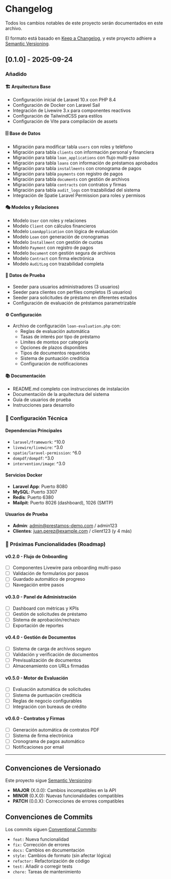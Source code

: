 # Changelog

Todos los cambios notables de este proyecto serán documentados en este archivo.

El formato está basado en [Keep a Changelog](https://keepachangelog.com/es-ES/1.0.0/),
y este proyecto adhiere a [Semantic Versioning](https://semver.org/spec/v2.0.0.html).

## [0.1.0] - 2025-09-24

### Añadido

#### 🏗️ Arquitectura Base
- Configuración inicial de Laravel 10.x con PHP 8.4
- Configuración de Docker con Laravel Sail
- Integración de Livewire 3.x para componentes reactivos
- Configuración de TailwindCSS para estilos
- Configuración de Vite para compilación de assets

#### 🗄️ Base de Datos
- Migración para modificar tabla `users` con roles y teléfono
- Migración para tabla `clients` con información personal y financiera
- Migración para tabla `loan_applications` con flujo multi-paso
- Migración para tabla `loans` con información de préstamos aprobados
- Migración para tabla `installments` con cronograma de pagos
- Migración para tabla `payments` con registro de pagos
- Migración para tabla `documents` con gestión de archivos
- Migración para tabla `contracts` con contratos y firmas
- Migración para tabla `audit_logs` con trazabilidad del sistema
- Integración de Spatie Laravel Permission para roles y permisos

#### 🎭 Modelos y Relaciones
- Modelo `User` con roles y relaciones
- Modelo `Client` con cálculos financieros
- Modelo `LoanApplication` con lógica de evaluación
- Modelo `Loan` con generación de cronogramas
- Modelo `Installment` con gestión de cuotas
- Modelo `Payment` con registro de pagos
- Modelo `Document` con gestión segura de archivos
- Modelo `Contract` con firma electrónica
- Modelo `AuditLog` con trazabilidad completa

#### 🌱 Datos de Prueba
- Seeder para usuarios administradores (3 usuarios)
- Seeder para clientes con perfiles completos (5 usuarios)
- Seeder para solicitudes de préstamo en diferentes estados
- Configuración de evaluación de préstamos parametrizable

#### ⚙️ Configuración
- Archivo de configuración `loan-evaluation.php` con:
  - Reglas de evaluación automática
  - Tasas de interés por tipo de préstamo
  - Límites de montos por categoría
  - Opciones de plazos disponibles
  - Tipos de documentos requeridos
  - Sistema de puntuación crediticia
  - Configuración de notificaciones

#### 📚 Documentación
- README.md completo con instrucciones de instalación
- Documentación de la arquitectura del sistema
- Guía de usuarios de prueba
- Instrucciones para desarrollo

### 🔧 Configuración Técnica

#### Dependencias Principales
- `laravel/framework`: ^10.0
- `livewire/livewire`: ^3.0
- `spatie/laravel-permission`: ^6.0
- `dompdf/dompdf`: ^3.0
- `intervention/image`: ^3.0

#### Servicios Docker
- **Laravel App**: Puerto 8080
- **MySQL**: Puerto 3307
- **Redis**: Puerto 6380
- **Mailpit**: Puerto 8026 (dashboard), 1026 (SMTP)

#### Usuarios de Prueba
- **Admin**: admin@prestamos-demo.com / admin123
- **Clientes**: juan.perez@example.com / client123 (y 4 más)

### 🎯 Próximas Funcionalidades (Roadmap)

#### v0.2.0 - Flujo de Onboarding
- [ ] Componentes Livewire para onboarding multi-paso
- [ ] Validación de formularios por pasos
- [ ] Guardado automático de progreso
- [ ] Navegación entre pasos

#### v0.3.0 - Panel de Administración
- [ ] Dashboard con métricas y KPIs
- [ ] Gestión de solicitudes de préstamo
- [ ] Sistema de aprobación/rechazo
- [ ] Exportación de reportes

#### v0.4.0 - Gestión de Documentos
- [ ] Sistema de carga de archivos seguro
- [ ] Validación y verificación de documentos
- [ ] Previsualización de documentos
- [ ] Almacenamiento con URLs firmadas

#### v0.5.0 - Motor de Evaluación
- [ ] Evaluación automática de solicitudes
- [ ] Sistema de puntuación crediticia
- [ ] Reglas de negocio configurables
- [ ] Integración con bureaus de crédito

#### v0.6.0 - Contratos y Firmas
- [ ] Generación automática de contratos PDF
- [ ] Sistema de firma electrónica
- [ ] Cronograma de pagos automático
- [ ] Notificaciones por email

---

## Convenciones de Versionado

Este proyecto sigue [Semantic Versioning](https://semver.org/):

- **MAJOR** (X.0.0): Cambios incompatibles en la API
- **MINOR** (0.X.0): Nuevas funcionalidades compatibles
- **PATCH** (0.0.X): Correcciones de errores compatibles

## Convenciones de Commits

Los commits siguen [Conventional Commits](https://www.conventionalcommits.org/):

- `feat:` Nueva funcionalidad
- `fix:` Corrección de errores
- `docs:` Cambios en documentación
- `style:` Cambios de formato (sin afectar lógica)
- `refactor:` Refactorización de código
- `test:` Añadir o corregir tests
- `chore:` Tareas de mantenimiento
